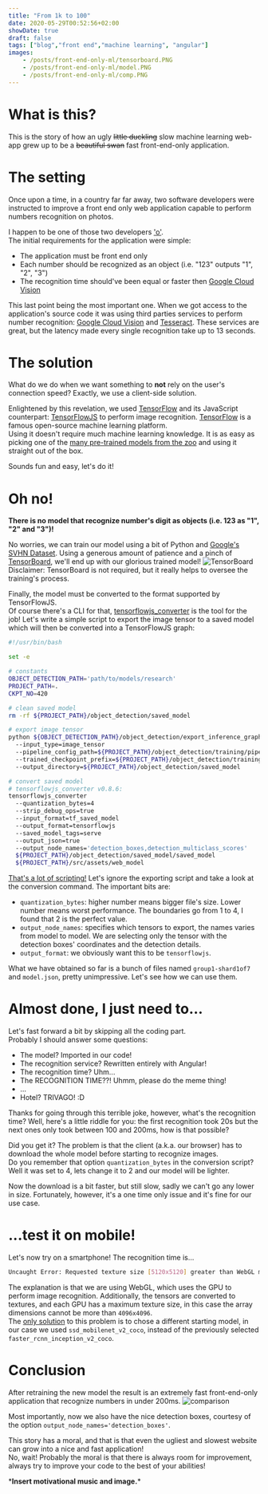 ```yaml
---
title: "From 1k to 100"
date: 2020-05-29T00:52:56+02:00
showDate: true
draft: false
tags: ["blog","front end","machine learning", "angular"]
images:
    - /posts/front-end-only-ml/tensorboard.PNG
    - /posts/front-end-only-ml/model.PNG
    - /posts/front-end-only-ml/comp.PNG
---
```


# What is this?
This is the story of how an ugly ~~little duckling~~ slow machine learning web-app grew up to be a ~~beautiful swan~~ fast front-end-only application.

# The setting
Once upon a time, in a country far far away, two software developers were instructed to improve a front end only web application
capable to perform numbers recognition on photos.

I happen to be one of those two developers ['o'](https://en.meming.world/images/en/6/6e/Surprised_Pikachu.jpg).  
The initial requirements for the application were simple:
- The application must be front end only
- Each number should be recognized as an object (i.e. "123" outputs "1", "2", "3")
- The recognition time should've been equal or faster then [Google Cloud Vision](https://cloud.google.com/vision/)

This last point being the most important one. When we got access to the application's source code it was using third parties services to perform number recognition:
 [Google Cloud Vision](https://cloud.google.com/vision/) and [Tesseract](https://github.com/tesseract-ocr/tesseract). These services are great, but the latency made every single recognition take up to 13 seconds.

# The solution
What do we do when we want something to **not** rely on the user's connection speed? Exactly, we use a client-side solution.

Enlightened by this revelation, we used [TensorFlow](https://www.tensorflow.org/) and its JavaScript counterpart: [TensorFlowJS](https://www.tensorflow.org/js) to perform image recognition.
[TensorFlow](https://www.tensorflow.org/) is a famous open-source machine learning platform.  
Using it doesn't require much machine learning knowledge. It is as easy as picking one of the [many pre-trained
models from the zoo](https://github.com/tensorflow/models/blob/master/research/object_detection/g3doc/detection_model_zoo.md) and using it straight out of the box.

Sounds fun and easy, let's do it!

# Oh no!
**There is no model that recognize number's digit as objects (i.e. 123 as "1", "2" and "3")!**

No worries, we can train our model using a bit of Python and [Google's SVHN Dataset](http://ufldl.stanford.edu/housenumbers/).
Using a generous amount of patience and a pinch of [TensorBoard](https://www.tensorflow.org/tensorboard), we'll end up with our glorious trained model!
![TensorBoard](/posts/front-end-only-ml/tensorboard.PNG)
Disclaimer: TensorBoard is not required, but it really helps to oversee the training's process.

Finally, the model must be converted to the format supported by TensorFlowJS.  
Of course there's a CLI for that, [tensorflowjs_converter](https://github.com/tensorflow/tfjs-converter) is the tool for the job! Let's write a simple script to export the image tensor to a saved model which will then be converted into a TensorFlowJS graph:

```bash
#!/usr/bin/bash

set -e

# constants
OBJECT_DETECTION_PATH='path/to/models/research'
PROJECT_PATH=.
CKPT_NO=420

# clean saved model
rm -rf ${PROJECT_PATH}/object_detection/saved_model

# export image tensor
python ${OBJECT_DETECTION_PATH}/object_detection/export_inference_graph.py
  --input_type=image_tensor
  --pipeline_config_path=${PROJECT_PATH}/object_detection/training/pipeline.config
  --trained_checkpoint_prefix=${PROJECT_PATH}/object_detection/training/model.ckpt-${CKPT_NO}
  --output_directory=${PROJECT_PATH}/object_detection/saved_model

# convert saved model
# tensorflowjs_converter v0.8.6:
tensorflowjs_converter
  --quantization_bytes=4
  --strip_debug_ops=true
  --input_format=tf_saved_model
  --output_format=tensorflowjs
  --saved_model_tags=serve
  --output_json=true
  --output_node_names='detection_boxes,detection_multiclass_scores'
  ${PROJECT_PATH}/object_detection/saved_model/saved_model
  ${PROJECT_PATH}/src/assets/web_model
```
[That's a lot of scripting!](https://i.imgur.com/p3Vd29z.jpg)
Let's ignore the exporting script and take a look at the conversion command. The important bits are:
- `quantization_bytes`: higher number means bigger file's size. Lower number means worst performance. The boundaries go from 1 to 4, I found that 2 is the perfect value.
- `output_node_names`: specifies which tensors to export, the names varies from model to model. We are selecting only the tensor with the detection boxes' coordinates and the detection details.
- `output_format`: we obviously want this to be `tensorflowjs`.

What we have obtained so far is a bunch of files named `group1-shard1of7` and `model.json`, pretty unimpressive. Let's see how we can use them.

# Almost done, I just need to...
Let's fast forward a bit by skipping all the coding part.  
Probably I should answer some questions:
- The model? Imported in our code!
- The recognition service? Rewritten entirely with Angular!
- The recognition time? Uhm...
- The RECOGNITION TIME??! Uhmm, please do the meme thing!
- ...
- Hotel? TRIVAGO! :D

Thanks for going through this terrible joke, however, what's the recognition time?
Well, here's a little riddle for you: the first recognition took 20s but the next ones only took between 100 and 200ms, how is that possible?

Did you get it? The problem is that the client (a.k.a. our browser) has to download the whole model before starting to recognize images.  
Do you remember that option `quantization_bytes` in the conversion script? Well it was set to 4, lets change it to 2 and our model will be lighter.

Now the download is a bit faster, but still slow, sadly we can't go any lower in size. Fortunately, however, it's a one time only issue and it's fine for our use case.

# ...test it on mobile!
Let's now try on a smartphone! The recognition time is...  
```bash
Uncaught Error: Requested texture size [5120x5120] greater than WebGL maximum on this browser / GPU [4096x4096]
```  
The explanation is that we are using WebGL, which uses the GPU to perform image recognition. Additionally, the tensors are converted to textures, and each GPU has a maximum texture size, in this case the array dimensions cannot be more than `4096x4096`.  
The [only solution](https://github.com/tensorflow/tfjs/issues/689#issuecomment-503590183) to this problem is to chose a different starting model, in our case we used `ssd_mobilenet_v2_coco`, instead of the previously selected `faster_rcnn_inception_v2_coco`.

# Conclusion
After retraining the new model the result is an extremely fast front-end-only application that recognize numbers in under 200ms.
![comparison](/posts/front-end-only-ml/comp.PNG)

Most importantly, now we also have the nice detection boxes, courtesy of the option `output_node_names='detection_boxes'`.  

This story has a moral, and that is that even the ugliest and slowest website can grow into a nice and fast application!  
No, wait! Probably the moral is that there is always room for improvement, always try to improve your code to the best of your abilities!


\***Insert motivational music and image.**\*